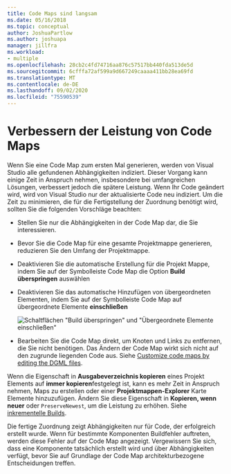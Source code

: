 ```yaml
---
title: Code Maps sind langsam
ms.date: 05/16/2018
ms.topic: conceptual
author: JoshuaPartlow
ms.author: joshuapa
manager: jillfra
ms.workload:
- multiple
ms.openlocfilehash: 28cb2c4fd74716aa876c57517bb440fda513de5d
ms.sourcegitcommit: 6cfffa72af599a9d667249caaaa411bb28ea69fd
ms.translationtype: MT
ms.contentlocale: de-DE
ms.lasthandoff: 09/02/2020
ms.locfileid: "75590539"
---
```

# <a name="improve-performance-for-code-maps"></a>Verbessern der Leistung von Code Maps

Wenn Sie eine Code Map zum ersten Mal generieren, werden von Visual Studio alle gefundenen Abhängigkeiten indiziert. Dieser Vorgang kann einige Zeit in Anspruch nehmen, insbesondere bei umfangreichen Lösungen, verbessert jedoch die spätere Leistung. Wenn Ihr Code geändert wird, wird von Visual Studio nur der aktualisierte Code neu indiziert. Um die Zeit zu minimieren, die für die Fertigstellung der Zuordnung benötigt wird, sollten Sie die folgenden Vorschläge beachten:

- Stellen Sie nur die Abhängigkeiten in der Code Map dar, die Sie interessieren.

- Bevor Sie die Code Map für eine gesamte Projektmappe generieren, reduzieren Sie den Umfang der Projektmappe.

- Deaktivieren Sie die automatische Erstellung für die Projekt Mappe, indem Sie auf der Symbolleiste Code Map die Option **Build überspringen** auswählen

- Deaktivieren Sie das automatische Hinzufügen von übergeordneten Elementen, indem Sie auf der Symbolleiste Code Map auf übergeordnete Elemente **einschließen**

   ![Schaltflächen "Build überspringen" und "Übergeordnete Elemente einschließen"](../modeling/media/codemapsfilterskipbuildicons.png)

- Bearbeiten Sie die Code Map direkt, um Knoten und Links zu entfernen, die Sie nicht benötigen. Das Ändern der Code Map wirkt sich nicht auf den zugrunde liegenden Code aus. Siehe [Customize code maps by editing the DGML files](../modeling/customize-code-maps-by-editing-the-dgml-files.md).

Wenn die Eigenschaft in **Ausgabeverzeichnis kopieren** eines Projekt Elements auf **immer kopieren**festgelegt ist, kann es mehr Zeit in Anspruch nehmen, Maps zu erstellen oder einer **Projektmappen-Explorer** Karte Elemente hinzuzufügen. Ändern Sie diese Eigenschaft in **Kopieren, wenn neuer** oder `PreserveNewest`, um die Leistung zu erhöhen. Siehe [inkrementelle Builds](../msbuild/incremental-builds.md).

Die fertige Zuordnung zeigt Abhängigkeiten nur für Code, der erfolgreich erstellt wurde. Wenn für bestimmte Komponenten Buildfehler auftreten, werden diese Fehler auf der Code Map angezeigt. Vergewissern Sie sich, dass eine Komponente tatsächlich erstellt wird und über Abhängigkeiten verfügt, bevor Sie auf Grundlage der Code Map architekturbezogene Entscheidungen treffen.
